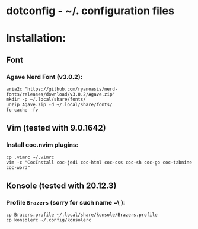 # dotconfig - ~/. configuration files

# Installation:
## Font
### Agave Nerd Font (v3.0.2):
```
aria2c "https://github.com/ryanoasis/nerd-fonts/releases/download/v3.0.2/Agave.zip"
mkdir -p ~/.local/share/fonts/
unzip Agave.zip -d ~/.local/share/fonts/
fc-cache -fv
```

## Vim (tested with 9.0.1642)
### Install coc.nvim plugins:
```
cp .vimrc ~/.vimrc
vim -c "CocInstall coc-jedi coc-html coc-css coc-sh coc-go coc-tabnine coc-word"
```

## Konsole (tested with 20.12.3)
### Profile `Brazers` (sorry for such name =\ ):
```
cp Brazers.profile ~/.local/share/konsole/Brazers.profile
cp konsolerc ~/.config/konsolerc
```
